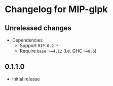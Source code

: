 # Changelog for MIP-glpk

## Unreleased changes

* Dependencies
  * Support `MIP-0.2.*`
  * Require `base >=4.12` (i.e. GHC `>=8.6`)

## 0.1.1.0

* initial release
